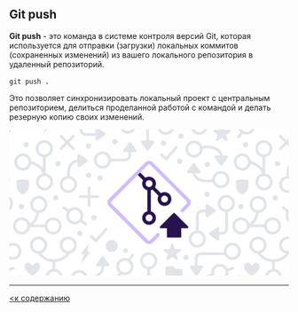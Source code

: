 ## Git push

**Git push** - это команда в системе контроля версий Git, которая используется для отправки (загрузки) локальных коммитов (сохраненных изменений) из вашего локального репозитория в удаленный репозиторий.

```bash=
git push .
```

Это позволяет синхронизировать локальный проект с центральным репозиторием, делиться проделанной работой с командой и делать резерную копию своих изменений.

![](./assets1/IMG_3605.PNG)

---

[<к содержанию](readme.md)